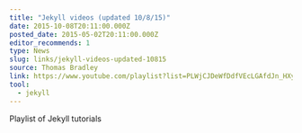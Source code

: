 ```yaml
---
title: "Jekyll videos (updated 10/8/15)"
date: 2015-10-08T20:11:00.000Z
posted_date: 2015-05-02T20:11:00.000Z
editor_recommends: 1
type: News
slug: links/jekyll-videos-updated-10815
source: Thomas Bradley
link: https://www.youtube.com/playlist?list=PLWjCJDeWfDdfVEcLGAfdJn_HXyM4Y7_k-
tool:
  - jekyll
---
```

Playlist of Jekyll tutorials
